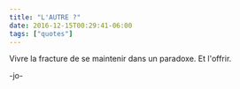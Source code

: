 ```yaml
---
title: "L'AUTRE ?"
date: 2016-12-15T00:29:41-06:00
tags: ["quotes"]
---
```



Vivre la fracture de se maintenir dans un paradoxe.
Et l'offrir.

-jo-
